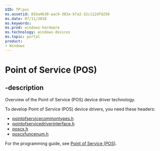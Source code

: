 ```yaml
---
UID: TP:pos
ms.assetid: 01ba4b30-aac9-383a-b7a2-32c112dfd250
ms.date: 07/11/2018
ms.keywords: 
ms.prod: windows-hardware
ms.technology: windows-devices
ms.topic: portal
product:
- Windows
---
```


# Point of Service (POS)

## -description

Overview of the Point of Service (POS) device driver technology.

To develop Point of Service (POS) device drivers, you need these headers:

 * [pointofservicecommontypes.h](../pointofservicecommontypes/index.md)
 * [pointofservicedriverinterface.h](../pointofservicedriverinterface/index.md)
 * [poscx.h](../poscx/index.md)
 * [poscxfuncenum.h](../poscxfuncenum/index.md)

For the programming guide, see [Point of Service (POS)](https://docs.microsoft.com/windows-hardware/drivers/pos).

